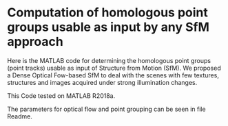 # Computation of homologous point groups usable as input by any SfM approach
Here is the MATLAB code for determining the homologous point groups (point tracks) usable as input of Structure from Motion (SfM). We proposed a Dense Optical Fow-based SfM to deal with the scenes with few textures, structures and images acquired under strong illumination changes.

This Code tested on MATLAB R2018a. 

The parameters for optical flow and point grouping can be seen in file Readme.
